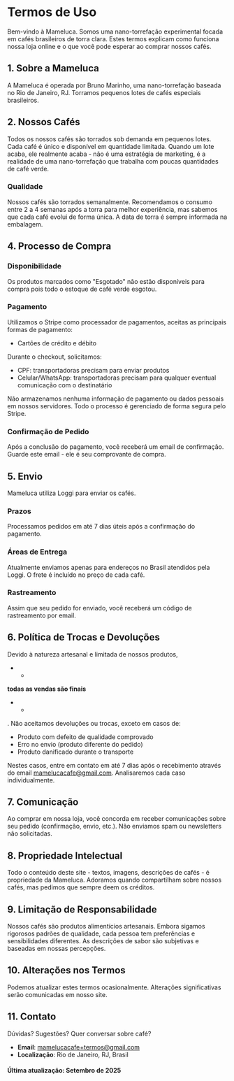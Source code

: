 # Termos de Uso

Bem-vindo à Mameluca. Somos uma nano-torrefação experimental focada em cafés brasileiros de torra clara. Estes termos explicam como funciona nossa loja online e o que você pode esperar ao comprar nossos cafés.

## 1. Sobre a Mameluca

A Mameluca é operada por Bruno Marinho, uma nano-torrefação baseada no Rio de Janeiro, RJ. Torramos pequenos lotes de cafés especiais brasileiros.

## 2. Nossos Cafés

Todos os nossos cafés são torrados sob demanda em pequenos lotes. Cada café é único e disponível em quantidade limitada. Quando um lote acaba, ele realmente acaba - não é uma estratégia de marketing, é a realidade de uma nano-torrefação que trabalha com poucas quantidades de café verde.

### Qualidade

Nossos cafés são torrados semanalmente. Recomendamos o consumo entre 2 a 4 semanas após a torra para melhor experiência, mas sabemos que cada café evolui de forma única. A data de torra é sempre informada na embalagem.

## 4. Processo de Compra

### Disponibilidade
Os produtos marcados como "Esgotado" não estão disponíveis para compra pois todo o estoque de café verde esgotou.

### Pagamento
Utilizamos o Stripe como processador de pagamentos, aceitas as principais formas de pagamento:
- Cartões de crédito e débito

Durante o checkout, solicitamos:
- CPF: transportadoras precisam para enviar produtos
- Celular/WhatsApp: transportadoras precisam para qualquer eventual comunicação com o destinatário

Não armazenamos nenhuma informação de pagamento ou dados pessoais em nossos servidores. Todo o processo é gerenciado de forma segura pelo Stripe.

### Confirmação de Pedido
Após a conclusão do pagamento, você receberá um email de confirmação. Guarde este email - ele é seu comprovante de compra.

## 5. Envio

Mameluca utiliza Loggi para enviar os cafés.

### Prazos
Processamos pedidos em até 7 dias úteis após a confirmação do pagamento.

### Áreas de Entrega
Atualmente enviamos apenas para endereços no Brasil atendidos pela Loggi. O frete é incluído no preço de cada café.

### Rastreamento
Assim que seu pedido for enviado, você receberá um código de rastreamento por email.

## 6. Política de Trocas e Devoluções

Devido à natureza artesanal e limitada de nossos produtos,

- *

**todas as vendas são finais**

- *

. Não aceitamos devoluções ou trocas, exceto em casos de:

- Produto com defeito de qualidade comprovado
- Erro no envio (produto diferente do pedido)
- Produto danificado durante o transporte

Nestes casos, entre em contato em até 7 dias após o recebimento através do email mamelucacafe@gmail.com. Analisaremos cada caso individualmente.

## 7. Comunicação

Ao comprar em nossa loja, você concorda em receber comunicações sobre seu pedido (confirmação, envio, etc.). Não enviamos spam ou newsletters não solicitadas.

## 8. Propriedade Intelectual

Todo o conteúdo deste site - textos, imagens, descrições de cafés - é propriedade da Mameluca. Adoramos quando compartilham sobre nossos cafés, mas pedimos que sempre deem os créditos.

## 9. Limitação de Responsabilidade

Nossos cafés são produtos alimentícios artesanais. Embora sigamos rigorosos padrões de qualidade, cada pessoa tem preferências e sensibilidades diferentes. As descrições de sabor são subjetivas e baseadas em nossas percepções.

## 10. Alterações nos Termos

Podemos atualizar estes termos ocasionalmente. Alterações significativas serão comunicadas em nosso site.

## 11. Contato

Dúvidas? Sugestões? Quer conversar sobre café?

- **Email**: mamelucacafe+termos@gmail.com  
- **Localização**: Rio de Janeiro, RJ, Brasil   

####  Última atualização: Setembro de 2025